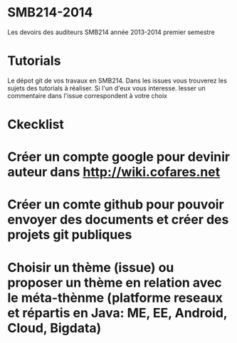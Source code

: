 SMB214-2014
===========

Les devoirs des auditeurs SMB214 année 2013-2014 premier semestre

Tutorials
===

Le dépot git de vos travaux en SMB214. Dans les issues vous trouverez les sujets des tutorials à réaliser. Si l'un d'eux vous interesse. lesser un commentaire dans l'issue correspondent à votre choix


Ckecklist
====
# Créer un compte google pour devinir auteur dans http://wiki.cofares.net
# Créer un comte github pour pouvoir envoyer des documents et créer des projets git publiques
# Choisir un thème (issue) ou proposer un thème en relation avec le méta-thènme (platforme reseaux et répartis en Java: ME, EE, Android, Cloud, Bigdata)

